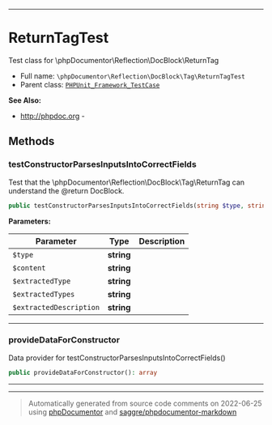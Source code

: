 ***

# ReturnTagTest

Test class for \phpDocumentor\Reflection\DocBlock\ReturnTag



* Full name: `\phpDocumentor\Reflection\DocBlock\Tag\ReturnTagTest`
* Parent class: [`PHPUnit_Framework_TestCase`](../../../../PHPUnit_Framework_TestCase.md)

**See Also:**

* http://phpdoc.org - 




## Methods


### testConstructorParsesInputsIntoCorrectFields

Test that the \phpDocumentor\Reflection\DocBlock\Tag\ReturnTag can
understand the @return DocBlock.

```php
public testConstructorParsesInputsIntoCorrectFields(string $type, string $content, string $extractedType, string $extractedTypes, string $extractedDescription): void
```








**Parameters:**

| Parameter | Type | Description |
|-----------|------|-------------|
| `$type` | **string** |  |
| `$content` | **string** |  |
| `$extractedType` | **string** |  |
| `$extractedTypes` | **string** |  |
| `$extractedDescription` | **string** |  |




***

### provideDataForConstructor

Data provider for testConstructorParsesInputsIntoCorrectFields()

```php
public provideDataForConstructor(): array
```











***


***
> Automatically generated from source code comments on 2022-06-25 using [phpDocumentor](http://www.phpdoc.org/) and [saggre/phpdocumentor-markdown](https://github.com/Saggre/phpDocumentor-markdown)
